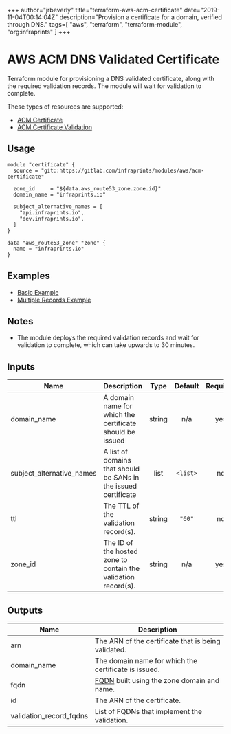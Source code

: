 +++
author="jrbeverly"
title="terraform-aws-acm-certificate"
date="2019-11-04T00:14:04Z"
description="Provision a certificate for a domain, verified through DNS."
tags=[
  "aws",
  "terraform",
  "terraform-module",
  "org:infraprints"
]
+++

# AWS ACM DNS Validated Certificate

Terraform module for provisioning a DNS validated certificate, along with the required validation records. The module will wait for validation to complete.

These types of resources are supported:

- [ACM Certificate](https://www.terraform.io/docs/providers/aws/r/acm_certificate.html)
- [ACM Certificate Validation](https://www.terraform.io/docs/providers/aws/r/acm_certificate_validation.html)

## Usage

```hcl
module "certificate" {
  source = "git::https://gitlab.com/infraprints/modules/aws/acm-certificate"

  zone_id     = "${data.aws_route53_zone.zone.id}"
  domain_name = "infraprints.io"

  subject_alternative_names = [
    "api.infraprints.io",
    "dev.infraprints.io",
  ]
}

data "aws_route53_zone" "zone" {
  name = "infraprints.io"
}
```

## Examples

- [Basic Example](examples/basic)
- [Multiple Records Example](examples/multi)

## Notes

- The module deploys the required validation records and wait for validation to complete, which can take upwards to 30 minutes.

## Inputs

| Name | Description | Type | Default | Required |
|------|-------------|:----:|:-----:|:-----:|
| domain\_name | A domain name for which the certificate should be issued | string | n/a | yes |
| subject\_alternative\_names | A list of domains that should be SANs in the issued certificate | list | `<list>` | no |
| ttl | The TTL of the validation record(s). | string | `"60"` | no |
| zone\_id | The ID of the hosted zone to contain the validation record(s). | string | n/a | yes |

## Outputs

| Name | Description |
|------|-------------|
| arn | The ARN of the certificate that is being validated. |
| domain\_name | The domain name for which the certificate is issued. |
| fqdn | [FQDN](https://en.wikipedia.org/wiki/Fully_qualified_domain_name) built using the zone domain and name. |
| id | The ARN of the certificate. |
| validation\_record\_fqdns | List of FQDNs that implement the validation. |

